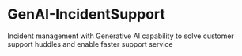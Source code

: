# GenAI-IncidentSupport
Incident management with Generative AI capability to solve customer support huddles and enable faster support service
